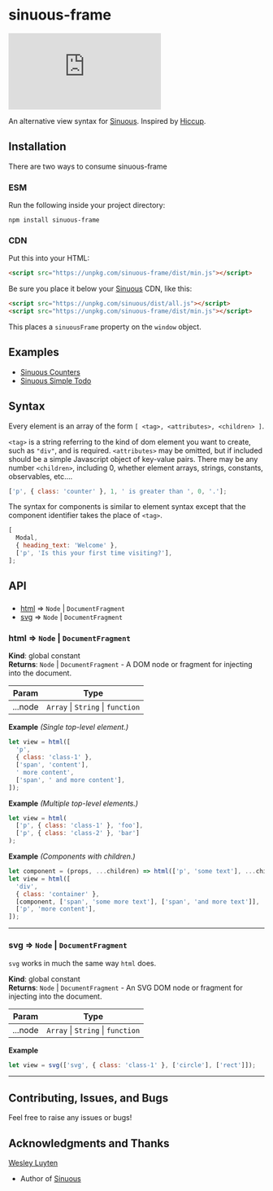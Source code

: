 # sinuous-frame

![Badge size](https://img.badgesize.io/https://unpkg.com/sinuous-frame/dist/min.js?v=1&compression=gzip&label=gzip&style=flat-square)

An alternative view syntax for [Sinuous](https://github.com/luwes/sinuous). Inspired by [Hiccup](https://github.com/weavejester/hiccup).

## Installation

There are two ways to consume sinuous-frame

### ESM

Run the following inside your project directory:

```
npm install sinuous-frame
```

### CDN

Put this into your HTML:

```html
<script src="https://unpkg.com/sinuous-frame/dist/min.js"></script>
```

Be sure you place it below your [Sinuous](https://github.com/luwes/sinuous) CDN, like this:

```html
<script src="https://unpkg.com/sinuous/dist/all.js"></script>
<script src="https://unpkg.com/sinuous-frame/dist/min.js"></script>
```

This places a `sinuousFrame` property on the `window` object.

## Examples

- [Sinuous Counters](https://codesandbox.io/s/sinuous-counters-lhqjk)
- [Sinuous Simple Todo](https://codesandbox.io/s/sinuous-simple-todo-qj0n3)

## Syntax

Every element is an array of the form `[ <tag>, <attributes>, <children> ]`.

`<tag>` is a string referring to the kind of dom element you want to create, such as `"div"`, and is required. `<attributes>` may be omitted, but if included should be a simple Javascript object of key-value pairs. There may be any number `<children>`, including 0, whether element arrays, strings, constants, observables, etc....

```js
['p', { class: 'counter' }, 1, ' is greater than ', 0, '.'];
```

The syntax for components is similar to element syntax except that the component identifier takes the place of `<tag>`.

```js
[
  Modal,
  { heading_text: 'Welcome' },
  ['p', 'Is this your first time visiting?'],
];
```

## API

###

- [html](#html) ⇒ <code>Node</code> \| <code>DocumentFragment</code>
- [svg](#svg) ⇒ <code>Node</code> \| <code>DocumentFragment</code>

<a name="html"></a>

### html ⇒ <code>Node</code> \| <code>DocumentFragment</code>

**Kind**: global constant  
**Returns**: <code>Node</code> \| <code>DocumentFragment</code> - A DOM node or fragment for injecting into the document.

| Param   | Type                                                               |
| ------- | ------------------------------------------------------------------ |
| ...node | <code>Array</code> \| <code>String</code> \| <code>function</code> |

**Example** _(Single top-level element.)_

```js
let view = html([
  'p',
  { class: 'class-1' },
  ['span', 'content'],
  ' more content',
  ['span', ' and more content'],
]);
```

**Example** _(Multiple top-level elements.)_

```js
let view = html(
  ['p', { class: 'class-1' }, 'foo'],
  ['p', { class: 'class-2' }, 'bar']
);
```

**Example** _(Components with children.)_

```js
let component = (props, ...children) => html(['p', 'some text'], ...children);
let view = html([
  'div',
  { class: 'container' },
  [component, ['span', 'some more text'], ['span', 'and more text']],
  ['p', 'more content'],
]);
```

---

<a name="svg"></a>

### svg ⇒ <code>Node</code> \| <code>DocumentFragment</code>

`svg` works in much the same way `html` does.

**Kind**: global constant  
**Returns**: <code>Node</code> \| <code>DocumentFragment</code> - An SVG DOM node or fragment for injecting into the document.

| Param   | Type                                                               |
| ------- | ------------------------------------------------------------------ |
| ...node | <code>Array</code> \| <code>String</code> \| <code>function</code> |

**Example**

```js
let view = svg(['svg', { class: 'class-1' }, ['circle'], ['rect']]);
```

---

## Contributing, Issues, and Bugs

Feel free to raise any issues or bugs!

## Acknowledgments and Thanks

[Wesley Luyten](https://github.com/luwes)

- Author of [Sinuous](https://github.com/luwes/sinuous)

